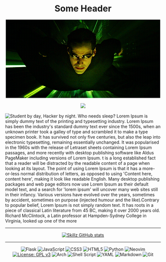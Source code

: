 <h1 align="center"> Some Header </h1>

<p align="center">
  <img src="mascot.gif" alt="Mascot">
</p>

<div align="center">
  
  ![](https://komarev.com/ghpvc/?username=skillz4real)
</div>

  <img align="left" src="https://github-readme-stats.vercel.app/api/top-langs/?username=skillz4real&layout=pie&theme=dark" />
  <p>
    Student by day, Hacker by night. Who needs sleep? Lorem Ipsum is simply dummy text of the printing and typesetting industry. Lorem Ipsum has been the industry's standard dummy text ever since the 1500s, when an unknown printer took a galley of type and scrambled it to make a type specimen book. It has survived not only five centuries, but also the leap into electronic typesetting, remaining essentially unchanged. It was popularised in the 1960s with the release of Letraset sheets containing Lorem Ipsum passages, and more recently with desktop publishing software like Aldus PageMaker including versions of Lorem Ipsum. t is a long established fact that a reader will be distracted by the readable content of a page when looking at its layout. The point of using Lorem Ipsum is that it has a more-or-less normal distribution of letters, as opposed to using 'Content here, content here', making it look like readable English. Many desktop publishing packages and web page editors now use Lorem Ipsum as their default model text, and a search for 'lorem ipsum' will uncover many web sites still in their infancy. Various versions have evolved over the years, sometimes by accident, sometimes on purpose (injected humour and the like).Contrary to popular belief, Lorem Ipsum is not simply random text. It has roots in a piece of classical Latin literature from 45 BC, making it over 2000 years old. Richard McClintock, a Latin professor at Hampden-Sydney College in Virginia, looked up one of the more 
 
  </p>

---

<div align="center">
  
  [![Skillz GitHub stats](https://github-readme-stats.vercel.app/api?username=skillz4real&show_icons=true&theme=dark)](https://github.com/skillz4real/)

---

   ![Flask](https://img.shields.io/badge/flask-%23000.svg?style=for-the-badge&logo=flask&logoColor=white) ![JavaScript](https://img.shields.io/badge/javascript-%23323330.svg?style=for-the-badge&logo=javascript&logoColor=%23F7DF1E)  ![CSS3](https://img.shields.io/badge/css3-%231572B6.svg?style=for-the-badge&logo=css3&logoColor=white) ![HTML5](https://img.shields.io/badge/html5-%23E34F26.svg?style=for-the-badge&logo=html5&logoColor=white) ![Python](https://img.shields.io/badge/python-3670A0?style=for-the-badge&logo=python&logoColor=ffdd54) ![Neovim](https://img.shields.io/badge/NeoVim-%2357A143.svg?&style=for-the-badge&logo=neovim&logoColor=white) 
 [![License: GPL v3](https://img.shields.io/badge/License-GPLv3-blue.svg)](https://www.gnu.org/licenses/gpl-3.0) 
 ![Arch](https://img.shields.io/badge/Arch%20Linux-1793D1?logo=arch-linux&logoColor=fff&style=for-the-badge) 
 ![Shell Script](https://img.shields.io/badge/shell_script-%23121011.svg?style=for-the-badge&logo=gnu-bash&logoColor=white)
 ![YAML](https://img.shields.io/badge/yaml-%23ffffff.svg?style=for-the-badge&logo=yaml&logoColor=151515)
 ![Markdown](https://img.shields.io/badge/markdown-%23000000.svg?style=for-the-badge&logo=markdown&logoColor=white)
 ![Git](https://img.shields.io/badge/git-%23F05033.svg?style=for-the-badge&logo=git&logoColor=white)
 
</div>
  

